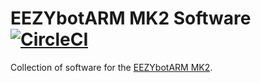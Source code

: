 # EEZYbotARM MK2 Software [![CircleCI](https://circleci.com/gh/justbuchanan/eezybotarm-mk2-software.svg?style=svg)](https://circleci.com/gh/justbuchanan/eezybotarm-mk2-software)

Collection of software for the [EEZYbotARM MK2](http://www.thingiverse.com/thing:1454048).

